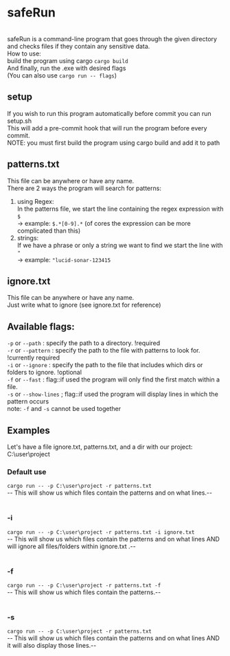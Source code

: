 # safeRun
<br>safeRun is a command-line program that goes through the given directory and checks files if they contain any sensitive data.
<br>How to use:<br>
build the program using cargo
`cargo build`<br>
And finally, run the .exe with desired flags <br>
(You can also use `cargo run -- flags`)

## setup
If you wish to run this program automatically before commit you can run setup.sh<br>
This will add a pre-commit hook that will run the program before every commit.<br>
NOTE: you must first build the program using cargo build and add it to path<br>

## patterns.txt
This file can be anywhere or have any name.<br>
There are 2 ways the program will search for patterns:<br>
1. using Regex:<br>
   In the patterns file, we start the line containing the regex expression with `$`<br>
   -> example: `$.*[0-9].*` (of cores the expression can be more complicated than this)<br>
2. strings:<br>
   If we have a phrase or only a string we want to find we start the line with `"`<br>
   -> example: `"lucid-sonar-123415`<br>

## ignore.txt
This file can be anywhere or have any name.<br>
Just write what to ignore (see ignore.txt for reference)


## Available flags:<br>
`-p` or `--path` : specify the path to a directory.  !required<br>
`-r` or `--pattern` : specify the path to the file with patterns to look for.  !currently required <br>
`-i` or `--ignore` : specify the path to the file that includes which dirs or folders to ignore. !optional <br>
`-f` or `--fast` : flag::if used the program will only find the first match within a file. <br>
`-s` or `--show-lines` ; flag::if used the program will display lines in which the pattern occurs <br>
note: `-f` and `-s` cannot be used together

## Examples <br>
Let's have a file ignore.txt, patterns.txt, and a dir with our project: C:\user\project<br>
### Default use <br>
`cargo run -- -p C:\user\project -r patterns.txt`<br>
-- This will show us which files contain the patterns and on what lines.--<br><br>

### -i <br>
`cargo run -- -p C:\user\project -r patterns.txt -i ignore.txt`<br>
-- This will show us which files contain the patterns and on what lines AND will ignore all files/folders within ignore.txt .--<br><br>

### -f <br>
`cargo run -- -p C:\user\project -r patterns.txt -f`<br>
-- This will show us which files contain the patterns.--<br><br>

### -s <br>
`cargo run -- -p C:\user\project -r patterns.txt`<br>
-- This will show us which files contain the patterns and on what lines AND it will also display those lines.--<br><br>

